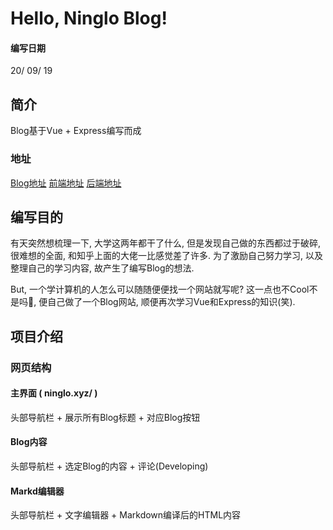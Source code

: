 # Hello, Ninglo Blog!

#### 编写日期

20/ 09/ 19

## 简介

Blog基于Vue + Express编写而成

### 地址

[Blog地址](http://www.ninglo.xyz)
[前端地址](https://github.com/Ninglo/ninglo-blog)
[后端地址](https://github.com/Ninglo/ninglo-blog-api)

## 编写目的

有天突然想梳理一下, 大学这两年都干了什么, 但是发现自己做的东西都过于破碎, 很难想的全面, 和知乎上面的大佬一比感觉差了许多. 为了激励自己努力学习, 以及整理自己的学习内容, 故产生了编写Blog的想法.

But, 一个学计算机的人怎么可以随随便便找一个网站就写呢? 这一点也不Cool不是吗🐶, 便自己做了一个Blog网站, 顺便再次学习Vue和Express的知识(笑).

## 项目介绍

### 网页结构

#### 主界面 ( ninglo.xyz/ )

头部导航栏 + 展示所有Blog标题 + 对应Blog按钮

#### Blog内容

头部导航栏 + 选定Blog的内容 + 评论(Developing)

#### Markd编辑器

头部导航栏 + 文字编辑器 + Markdown编译后的HTML内容
